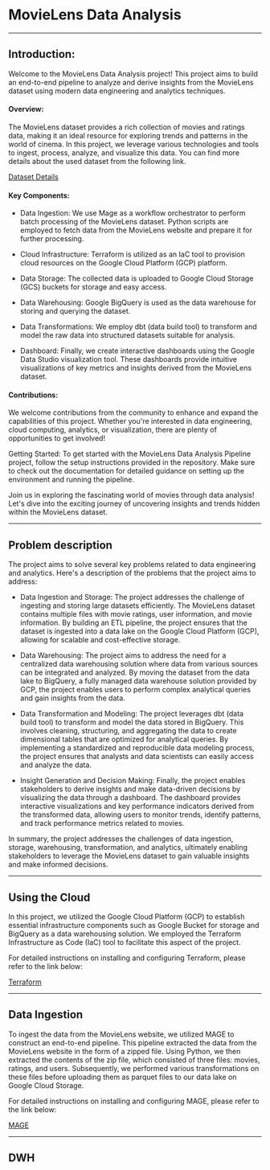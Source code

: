 # MovieLens Data Analysis
---
## Introduction:
Welcome to the MovieLens Data Analysis project! This project aims to build an end-to-end pipeline  to analyze and derive insights from the MovieLens dataset using modern data engineering and analytics techniques.

#### Overview:
The MovieLens dataset provides a rich collection of movies and ratings data, making it an ideal resource for exploring trends and patterns in the world of cinema. In this project, we leverage various technologies and tools to ingest, process, analyze, and visualize this data.
You can find more details about the used dataset from the following link.

[Dataset Details](https://github.com/Abubakrmali2/DE-Movies-Project/tree/main/Dataset-Details)

#### Key Components:

- Data Ingestion: We use Mage as a workflow orchestrator to perform batch processing of the MovieLens dataset. Python scripts are employed to fetch data from the MovieLens website and prepare it for further processing.

- Cloud Infrastructure: Terraform is utilized as an IaC tool to provision cloud resources on the Google Cloud Platform (GCP) platform.

- Data Storage: The collected data is uploaded to Google Cloud Storage (GCS) buckets for storage and easy access.

- Data Warehousing: Google BigQuery is used as the data warehouse for storing and querying the dataset.
  
- Data Transformations: We employ dbt (data build tool) to transform and model the raw data into structured datasets suitable for analysis.

- Dashboard: Finally, we create interactive dashboards using the Google Data Studio visualization tool. These dashboards provide intuitive visualizations of key metrics and insights derived from the MovieLens dataset.

#### Contributions:
We welcome contributions from the community to enhance and expand the capabilities of this project. Whether you're interested in data engineering, cloud computing, analytics, or visualization, there are plenty of opportunities to get involved!

Getting Started:
To get started with the MovieLens Data Analysis Pipeline project, follow the setup instructions provided in the repository. Make sure to check out the documentation for detailed guidance on setting up the environment and running the pipeline.

Join us in exploring the fascinating world of movies through data analysis! Let's dive into the exciting journey of uncovering insights and trends hidden within the MovieLens dataset.

---

## Problem description

The project aims to solve several key problems related to data engineering and analytics. Here's a description of the problems that the project aims to address:

- Data Ingestion and Storage: The project addresses the challenge of ingesting and storing large datasets efficiently. The MovieLens dataset contains multiple files with movie ratings, user information, and movie information. By building an ETL pipeline, the project ensures that the dataset is ingested into a data lake on the Google Cloud Platform (GCP), allowing for scalable and cost-effective storage.

- Data Warehousing: The project aims to address the need for a centralized data warehousing solution where data from various sources can be integrated and analyzed. By moving the dataset from the data lake to BigQuery, a fully managed data warehouse solution provided by GCP, the project enables users to perform complex analytical queries and gain insights from the data.

- Data Transformation and Modeling: The project leverages dbt (data build tool) to transform and model the data stored in BigQuery. This involves cleaning, structuring, and aggregating the data to create dimensional tables that are optimized for analytical queries. By implementing a standardized and reproducible data modeling process, the project ensures that analysts and data scientists can easily access and analyze the data.

- Insight Generation and Decision Making: Finally, the project enables stakeholders to derive insights and make data-driven decisions by visualizing the data through a dashboard. The dashboard provides interactive visualizations and key performance indicators derived from the transformed data, allowing users to monitor trends, identify patterns, and track performance metrics related to movies.

In summary, the project addresses the challenges of data ingestion, storage, warehousing, transformation, and analytics, ultimately enabling stakeholders to leverage the MovieLens dataset to gain valuable insights and make informed decisions.


---

## Using the Cloud

In this project, we utilized the Google Cloud Platform (GCP) to establish essential infrastructure components such as Google Bucket for storage and BigQuery as a data warehousing solution. We employed the Terraform Infrastructure as Code (IaC) tool to facilitate this aspect of the project. 

For detailed instructions on installing and configuring Terraform, please refer to the link below:

[Terraform](https://github.com/Abubakrmali2/DE-Movies-Project/blob/main/Terraform/README.md)

---

## Data Ingestion

To ingest the data from the MovieLens website, we utilized MAGE to construct an end-to-end pipeline. This pipeline extracted the data from the MovieLens website in the form of a zipped file. Using Python, we then extracted the contents of the zip file, which consisted of three files: movies, ratings, and users. Subsequently, we performed various transformations on these files before uploading them as parquet files to our data lake on Google Cloud Storage.

For detailed instructions on installing and configuring MAGE, please refer to the link below:

[MAGE](https://github.com/Abubakrmali2/DE-Movies-Project/tree/main/MAGE)

---

## DWH

